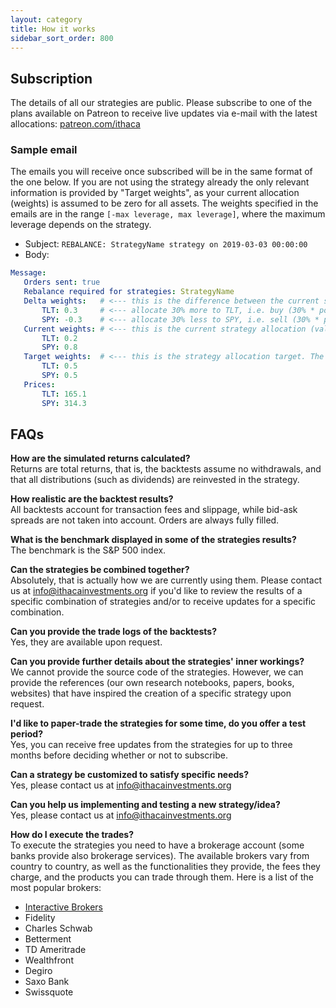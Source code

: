 ```yaml
---
layout: category
title: How it works
sidebar_sort_order: 800
---
```


## Subscription
The details of all our strategies are public. Please subscribe to one of the plans available on Patreon to receive live updates via e-mail with the latest allocations: [patreon.com/ithaca](https://www.patreon.com/ithaca "Go to Patreon page")

### Sample email
The emails you will receive once subscribed will be in the same format of the one below. If you are not using the strategy already the only relevant information is provided by "Target weights", as your current allocation (weights) is assumed to be zero for all assets. The weights specified in the emails are in the range `[-max leverage, max leverage]`, where the maximum leverage depends on the strategy.

- Subject: ```REBALANCE: StrategyName strategy on 2019-03-03 00:00:00```
- Body:
```yaml
Message:
   Orders sent: true
   Rebalance required for strategies: StrategyName
   Delta weights:   # <--- this is the difference between the current strategy allocation and the target allocation
       TLT: 0.3     # <--- allocate 30% more to TLT, i.e. buy (30% * portfolio value) worth of TLT
       SPY: -0.3    # <--- allocate 30% less to SPY, i.e. sell (30% * portfolio value) worth of SPY
   Current weights: # <--- this is the current strategy allocation (valid only if you are already using the strategy)
       TLT: 0.2
       SPY: 0.8
   Target weights:  # <--- this is the strategy allocation target. The percentage of the assets in your portfolio should match these
       TLT: 0.5
       SPY: 0.5
   Prices:
       TLT: 165.1
       SPY: 314.3
```

## FAQs

**How are the simulated returns calculated?**<br>
Returns are total returns, that is, the backtests assume no withdrawals, and that all distributions (such as dividends) are reinvested in the strategy.

**How realistic are the backtest results?**<br>
All backtests account for transaction fees and slippage, while bid-ask spreads are not taken into account. Orders are always fully filled.

**What is the benchmark displayed in some of the strategies results?**<br>
The benchmark is the S&P 500 index.

**Can the strategies be combined together?**<br>
Absolutely, that is actually how we are currently using them. Please contact us at <info@ithacainvestments.org> if you'd like to review the results of a specific combination of strategies and/or to receive updates for a specific combination.

**Can you provide the trade logs of the backtests?**<br>
Yes, they are available upon request.

**Can you provide further details about the strategies' inner workings?**<br>
We cannot provide the source code of the strategies. However, we can provide the references (our own research notebooks, papers, books, websites) that have inspired the creation of a specific strategy upon request.

**I'd like to paper-trade the strategies for some time, do you offer a test period?**<br>
Yes, you can receive free updates from the strategies for up to three months before deciding whether or not to subscribe.

**Can a strategy be customized to satisfy specific needs?**<br>
Yes, please contact us at <info@ithacainvestments.org>

**Can you help us implementing and testing a new strategy/idea?**<br>
Yes, please contact us at <info@ithacainvestments.org>

**How do I execute the trades?**<br>
To execute the strategies you need to have a brokerage account (some banks provide also brokerage services). The available brokers vary from country to country, as well as the functionalities they provide, the fees they charge, and the products you can trade through them. Here is a list of the most popular brokers:

- [Interactive Brokers](https://www.interactivebrokers.com)
- Fidelity
- Charles Schwab
- Betterment
- TD Ameritrade
- Wealthfront
- Degiro
- Saxo Bank
- Swissquote
